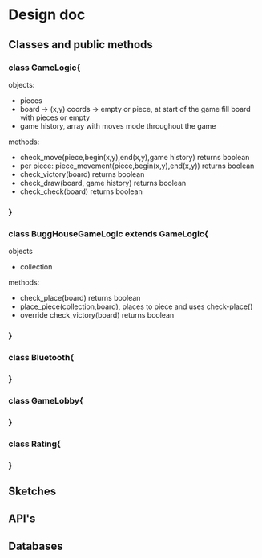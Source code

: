 # Design doc

## Classes and public methods

### class GameLogic{


objects:


- pieces 
- board -> (x,y) coords -> empty or piece, at start of the game fill board with pieces or empty
- game history, array with moves mode throughout the game
 

 methods:
 
 
- check_move(piece,begin(x,y),end(x,y),game history) returns boolean
- per piece: piece_movement(piece,begin(x,y),end(x,y)) returns boolean
- check_victory(board) returns boolean
- check_draw(board, game history) returns boolean
- check_check(board) returns boolean

### }

### class BuggHouseGameLogic extends GameLogic{
objects


- collection


methods:


- check_place(board) returns boolean
- place_piece(collection,board), places to piece and uses check-place()
- override check_victory(board) returns boolean

### }

### class Bluetooth{

### }
### class GameLobby{


### }
### class Rating{

### }

## Sketches 

## API's

## Databases

